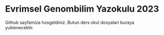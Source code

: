 # Evrimsel Genombilim Yazokulu 2023

Github sayfamiza hosgeldiniz. Butun ders okul dosyalari buraya yuklenecektir.
